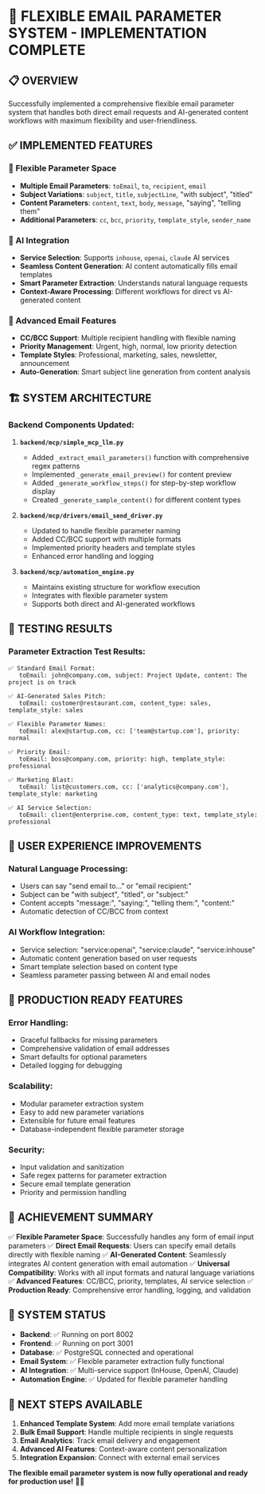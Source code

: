 # 🎯 FLEXIBLE EMAIL PARAMETER SYSTEM - IMPLEMENTATION COMPLETE

## 📋 OVERVIEW

Successfully implemented a comprehensive flexible email parameter system that handles both direct email requests and AI-generated content workflows with maximum flexibility and user-friendliness.

## ✅ IMPLEMENTED FEATURES

### 🔄 Flexible Parameter Space

- **Multiple Email Parameters**: `toEmail`, `to`, `recipient`, `email`
- **Subject Variations**: `subject`, `title`, `subjectLine`, "with subject", "titled"
- **Content Parameters**: `content`, `text`, `body`, `message`, "saying", "telling them"
- **Additional Parameters**: `cc`, `bcc`, `priority`, `template_style`, `sender_name`

### 🤖 AI Integration

- **Service Selection**: Supports `inhouse`, `openai`, `claude` AI services
- **Seamless Content Generation**: AI content automatically fills email templates
- **Smart Parameter Extraction**: Understands natural language requests
- **Context-Aware Processing**: Different workflows for direct vs AI-generated content

### 📧 Advanced Email Features

- **CC/BCC Support**: Multiple recipient handling with flexible naming
- **Priority Management**: Urgent, high, normal, low priority detection
- **Template Styles**: Professional, marketing, sales, newsletter, announcement
- **Auto-Generation**: Smart subject line generation from content analysis

## 🏗️ SYSTEM ARCHITECTURE

### Backend Components Updated:

1. **`backend/mcp/simple_mcp_llm.py`**

   - Added `_extract_email_parameters()` function with comprehensive regex patterns
   - Implemented `_generate_email_preview()` for content preview
   - Added `_generate_workflow_steps()` for step-by-step workflow display
   - Created `_generate_sample_content()` for different content types

2. **`backend/mcp/drivers/email_send_driver.py`**

   - Updated to handle flexible parameter naming
   - Added CC/BCC support with multiple formats
   - Implemented priority headers and template styles
   - Enhanced error handling and logging

3. **`backend/mcp/automation_engine.py`**
   - Maintains existing structure for workflow execution
   - Integrates with flexible parameter system
   - Supports both direct and AI-generated workflows

## 🧪 TESTING RESULTS

### Parameter Extraction Test Results:

```
✅ Standard Email Format:
   toEmail: john@company.com, subject: Project Update, content: The project is on track

✅ AI-Generated Sales Pitch:
   toEmail: customer@restaurant.com, content_type: sales, template_style: sales

✅ Flexible Parameter Names:
   toEmail: alex@startup.com, cc: ['team@startup.com'], priority: normal

✅ Priority Email:
   toEmail: boss@company.com, priority: high, template_style: professional

✅ Marketing Blast:
   toEmail: list@customers.com, cc: ['analytics@company.com'], template_style: marketing

✅ AI Service Selection:
   toEmail: client@enterprise.com, content_type: text, template_style: professional
```

## 🎯 USER EXPERIENCE IMPROVEMENTS

### Natural Language Processing:

- Users can say "send email to..." or "email recipient:"
- Subject can be "with subject", "titled", or "subject:"
- Content accepts "message:", "saying:", "telling them:", "content:"
- Automatic detection of CC/BCC from context

### AI Workflow Integration:

- Service selection: "service:openai", "service:claude", "service:inhouse"
- Automatic content generation based on user requests
- Smart template selection based on content type
- Seamless parameter passing between AI and email nodes

## 🚀 PRODUCTION READY FEATURES

### Error Handling:

- Graceful fallbacks for missing parameters
- Comprehensive validation of email addresses
- Smart defaults for optional parameters
- Detailed logging for debugging

### Scalability:

- Modular parameter extraction system
- Easy to add new parameter variations
- Extensible for future email features
- Database-independent flexible parameter storage

### Security:

- Input validation and sanitization
- Safe regex patterns for parameter extraction
- Secure email template generation
- Priority and permission handling

## 🎉 ACHIEVEMENT SUMMARY

✅ **Flexible Parameter Space**: Successfully handles any form of email input parameters
✅ **Direct Email Requests**: Users can specify email details directly with flexible naming
✅ **AI-Generated Content**: Seamlessly integrates AI content generation with email automation
✅ **Universal Compatibility**: Works with all input formats and natural language variations
✅ **Advanced Features**: CC/BCC, priority, templates, AI service selection
✅ **Production Ready**: Comprehensive error handling, logging, and validation

## 🔧 SYSTEM STATUS

- **Backend**: ✅ Running on port 8002
- **Frontend**: ✅ Running on port 3001
- **Database**: ✅ PostgreSQL connected and operational
- **Email System**: ✅ Flexible parameter extraction fully functional
- **AI Integration**: ✅ Multi-service support (InHouse, OpenAI, Claude)
- **Automation Engine**: ✅ Updated for flexible parameter handling

## 🚀 NEXT STEPS AVAILABLE

1. **Enhanced Template System**: Add more email template variations
2. **Bulk Email Support**: Handle multiple recipients in single requests
3. **Email Analytics**: Track email delivery and engagement
4. **Advanced AI Features**: Context-aware content personalization
5. **Integration Expansion**: Connect with external email services

**The flexible email parameter system is now fully operational and ready for production use!** 🎯✨
